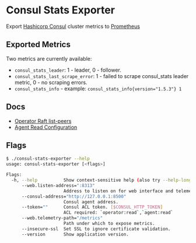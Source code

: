 # Consul Stats Exporter

Export [Hashicorp Consul](https://github.com/hashicorp/consul) cluster metrics to [Prometheus](https://github.com/prometheus/prometheus)

## Exported Metrics

Two metrics are currently available:

* `consul_stats_leader`: 1 - leader, 0 - follower.
* `consul_stats_last_scrape_error`: 1 - failed to scrape consul_stats leader metric, 0 - no scraping errors.
* `consul_stats_info` - example: `consul_stats_info{version="1.5.3"} 1`
   
## Docs

* [Operator Raft list-peers](https://www.consul.io/docs/commands/operator/raft.html#list-peers)
* [Agent Read Configuration](https://www.consul.io/api/agent.html#read-configuration)

## Flags

```bash
$ ./consul-stats-exporter --help
usage: consul-stats-exporter [<flags>]

Flags:
  -h, --help          Show context-sensitive help (also try --help-long and --help-man).
      --web.listen-address=":8313"  
                      Address to listen on for web interface and telemetry.
      --consul-address="http://127.0.0.1:8500"  
                      Consul agent address.
      --token=""      Consul ACL token. [$CONSUL_HTTP_TOKEN]
                      ACL required: `operator:read`,`agent:read`
      --web.telemetry-path="/metrics"  
                      Path under which to expose metrics.
      --insecure-ssl  Set SSL to ignore certificate validation.
      --version       Show application version.
```
